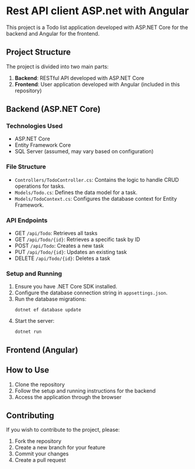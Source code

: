 # Rest API client ASP.net with Angular

This project is a Todo list application developed with ASP.NET Core for the backend and Angular for the frontend.

## Project Structure

The project is divided into two main parts:

1. **Backend**: RESTful API developed with ASP.NET Core
2. **Frontend**: User application developed with Angular (included in this repository)

## Backend (ASP.NET Core)

### Technologies Used

- ASP.NET Core
- Entity Framework Core
- SQL Server (assumed, may vary based on configuration)

### File Structure

- `Controllers/TodoController.cs`: Contains the logic to handle CRUD operations for tasks.
- `Models/Todo.cs`: Defines the data model for a task.
- `Models/TodoContext.cs`: Configures the database context for Entity Framework.

### API Endpoints

- GET `/api/Todo`: Retrieves all tasks
- GET `/api/Todo/{id}`: Retrieves a specific task by ID
- POST `/api/Todo`: Creates a new task
- PUT `/api/Todo/{id}`: Updates an existing task
- DELETE `/api/Todo/{id}`: Deletes a task

### Setup and Running

1. Ensure you have .NET Core SDK installed.
2. Configure the database connection string in `appsettings.json`.
3. Run the database migrations:
   ```
   dotnet ef database update
   ```
4. Start the server:
   ```
   dotnet run
   ```

## Frontend (Angular)

## How to Use

1. Clone the repository
2. Follow the setup and running instructions for the backend
3. Access the application through the browser

## Contributing

If you wish to contribute to the project, please:

1. Fork the repository
2. Create a new branch for your feature
3. Commit your changes
4. Create a pull request

###
